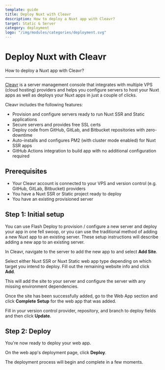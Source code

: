 ```yaml
---
template: guide
title: Deploy Nuxt with Cleavr
description: How to deploy a Nuxt app with Cleavr?
target: Static & Server
category: deployment
logo: "/img/modules/categories/deployment.svg"
---
```

# Deploy Nuxt with Cleavr

How to deploy a Nuxt app with Cleavr?

---

[Cleavr](https://cleavr.io) is a server management console that integrates with multiple VPS (cloud hosting) providers and helps you configure servers to host your Nuxt apps as well as deploys your Nuxt apps in just a couple of clicks.

Cleavr includes the following features:

- Provision and configure servers ready to run Nuxt SSR and Static applications
- Secure servers and provides free SSL certs
- Deploy code from GitHub, GitLab, and Bitbucket repositories with zero-downtime
- Auto-installs and configures PM2 (with cluster mode enabled) for Nuxt SSR apps
- GitHub Actions integration to build app with no additional configuration required

## Prerequisites

- Your Cleavr account is connected to your VPS and version control (e.g. GitHub, GitLab, Bitbucket) providers
- You have a Nuxt SSR or Static project ready to deploy
- You have an existing provisioned server

## Step 1: Initial setup

You can use Flash Deploy to provision / configure a new server and deploy your app in one fell swoop, or you can use the traditional method of adding a new Nuxt app to an existing server. These setup instructions will describe adding a new app to an existing server.

In Cleavr, navigate to the server to add the new app to and select **Add Site**.

Select either Nuxt SSR or Nuxt Static web app type depending on which target you intend to deploy. Fill out the remaining website info and click **Add**.

This will add the site to your server and configure the server with any missing environment dependencies.

Once the site has been successfully added, go to the Web App section and click **Complete Setup** for the web app that was added.

Fill in your version control provider, repository, and branch to deploy fields and then click **Update**.

## Step 2: Deploy

You're now ready to deploy your web app.

On the web app's deployment page, click **Deploy**.

The deployment process will begin and complete in a few moments.
